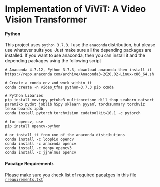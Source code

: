 # Implementation of ViViT: A Video Vision Transformer


#### Python
This project uses `python 3.7.3`. I use the `anaconda` distribution,
but please use whatever suits you. Just make sure all  the depending packages are installed.
If you want to use anaconda, then you can install it and the depending packages
using the following script
```
# Anaconda 4.7.12, Python 3.7.3, download anaconda then install it
https://repo.anaconda.com/archive/Anaconda3-2020.02-Linux-x86_64.sh

# Create a conda env and work within it
conda create -n video_tfms python=3.7.3 pip conda

# Python Libaries
pip install moviepy pytube3 multicoretsne dill thop seaborn natsort paramiko pydot joblib h5py sklearn pyyaml torchsummary torchviz tensorboardx ipdb 
conda install pytorch torchvision cudatoolkit=10.1 -c pytorch

# for opencv, use
pip install opencv-python

# or install it from one of the anaconda distributions
conda install -c loopbio opencv
conda install -c anaconda opencv
conda install -c menpo opencv3
conda install -c jjhelmus opencv

```

#### Pacakge Requirements
Please make sure you check list of required pacakges in this file [`rrequirements.txt`](requirements.txt)
